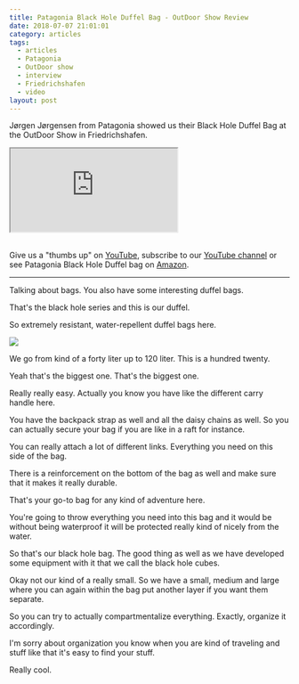 ```yaml
---
title: Patagonia Black Hole Duffel Bag - OutDoor Show Review
date: 2018-07-07 21:01:01
category: articles
tags:
  - articles
  - Patagonia
  - OutDoor show
  - interview
  - Friedrichshafen
  - video
layout: post
---
```


Jørgen Jørgensen from Patagonia showed us their Black Hole Duffel Bag at the OutDoor Show in Friedrichshafen.

<div class="embed-responsive embed-responsive-16by9">
    <iframe class="embed-responsive-item" src="https://www.youtube.com/embed/-EzpXulZoQE"></iframe>
</div>
<br>
<!--more-->

Give us a "thumbs up" on <a rel="nofollow" href="https://www.youtube.com/watch?v=-EzpXulZoQE"  target="_blank">YouTube</a>, subscribe to our <a rel="nofollow"  target="_blank"  href="https://www.youtube.com/channel/UCnO9Q_m9EaOCrHmmQIBVBNw?sub_confirmation=1">YouTube channel</a> or see Patagonia Black Hole Duffel bag on <a rel="nofollow" href="https://amzn.to/2MUPbMw"  target="_blank">Amazon</a>.

---

Talking about bags. You also have some interesting duffel bags.

That's the black hole series and this is our duffel.

So extremely resistant, water-repellent duffel bags here.

<a rel="nofollow"  href="https://www.amazon.com/dp/B071FXC6MR/ref=as_li_ss_il?_encoding=UTF8&psc=1&linkCode=li3&tag=hikeve-20&linkId=4e4c5bced2e25883831badeea4d72ff9" target="_blank"><img border="0" src="//ws-na.amazon-adsystem.com/widgets/q?_encoding=UTF8&ASIN=B071FXC6MR&Format=_SL250_&ID=AsinImage&MarketPlace=US&ServiceVersion=20070822&WS=1&tag=hikeve-20" ></a><img src="https://ir-na.amazon-adsystem.com/e/ir?t=hikeve-20&l=li3&o=1&a=B071FXC6MR" width="1" height="1" border="0" alt="Patagonia Duffel Bag" style="border:none !important; margin:0px !important;" />

We go from kind of a forty liter up to 120 liter. This is a hundred twenty.

Yeah that's the biggest one. That's the biggest one.

Really really easy. Actually you know you have like the different carry handle here.

You have the backpack strap as well and all the daisy chains as well. So you can actually secure your bag if you are like in a raft for instance.

You can really attach a lot of different links. Everything you need on this side of the bag.

There is a reinforcement on the bottom of the bag as well and make sure that it makes it really durable.

That's your go-to bag for any kind of adventure here.

You're going to throw everything you need into this bag and it would be without being waterproof it will be protected really kind of nicely from the water.

So that's our black hole bag. The good thing as well as we have developed some equipment with it that we call the black hole cubes.

Okay not our kind of a really small. So we have a small, medium and large where you can again within the bag put another
layer if you want them separate.

So you can try to actually compartmentalize everything. Exactly, organize it accordingly.

I'm sorry about organization you know when you are kind of traveling and stuff like that it's easy to find your stuff.

Really cool.
